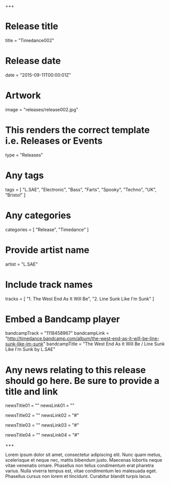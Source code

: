+++

# Release title
title = "Timedance002"

# Release date
date = "2015-09-11T00:00:01Z"

# Artwork
image = "releases/release002.jpg"

# This renders the correct template i.e. Releases or Events
type = "Releases"

# Any tags
tags = [ "L.SAE", "Electronic", "Bass", "Farts", "Spooky", "Techno", "UK", "Bristol" ]

# Any categories
categories = [ "Release", "Timedance" ]

# Provide artist name
artist = "L.SAE"

# Include track names
tracks = [
	"1. The West End As It Will Be",
	"2. Line Sunk Like I'm Sunk"
]

# Embed a Bandcamp player
bandcampTrack = "1118458967"
bandcampLink = "http://timedance.bandcamp.com/album/the-west-end-as-it-will-be-line-sunk-like-im-sunk"
bandcampTitle = "The West End As It Will Be / Line Sunk Like I&#39;m Sunk by L.SAE"

# Any news relating to this release should go here. Be sure to provide a title and link
newsTitle01 = ""
newsLink01 = ""

newsTitle02 = ""
newsLink02 = "#"

newsTitle03 = ""
newsLink03 = "#"

newsTitle04 = ""
newsLink04 = "#"

+++

<!-- Provide a summary/statement below -->
Lorem ipsum dolor sit amet, consectetur adipiscing elit. Nunc quam metus, scelerisque et neque nec, mattis bibendum justo. Maecenas lobortis neque vitae venenatis ornare. Phasellus non tellus condimentum erat pharetra varius. Nulla viverra tempus est, vitae condimentum leo malesuada eget. Phasellus cursus non lorem et tincidunt. Curabitur blandit turpis lacus.